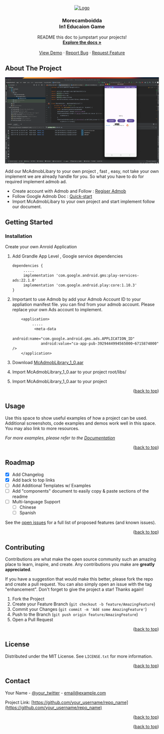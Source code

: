 <!-- Improved compatibility of back to top link: See: https://github.com/othneildrew/Best-README-Template/pull/73 -->
<a name="readme-top"></a>
<!--
*** Thanks for checking out the Best-README-Template. If you have a suggestion
*** that would make this better, please fork the repo and create a pull request
*** or simply open an issue with the tag "enhancement".
*** Don't forget to give the project a star!
*** Thanks again! Now go create something AMAZING! :D
-->



<!-- PROJECT SHIELDS -->
<!--
*** I'm using markdown "reference style" links for readability.
*** Reference links are enclosed in brackets [ ] instead of parentheses ( ).
*** See the bottom of this document for the declaration of the reference variables
*** for contributors-url, forks-url, etc. This is an optional, concise syntax you may use.
*** https://www.markdownguide.org/basic-syntax/#reference-style-links
-->



<!-- PROJECT LOGO -->
<br />
<div align="center">
  <a href="https://morecambodia.com/" target="_blank">
    <img src="https://morecambodia.com/images/logo.png" alt="Logo" width="300" height="300">
  </a>

  <h3 align="center">Morecamboidda <br> In1 Educaion Game</h3>

  <p align="center">
    README this doc to jumpstart your projects!
    <br />
    <a href="https://github.com/peterkuch/mcadmob"><strong>Explore the docs »</strong></a>
    <br />
    <br />
    <a href="https://github.com/peterkuch/mcadmob">View Demo</a>
    ·
    <a href="https://github.com/peterkuch/mcadmob/issues">Report Bug</a>
    ·
    <a href="https://github.com/peterkuch/mcadmob/issues">Request Feature</a>
  </p>
</div>



<!-- TABLE OF CONTENTS -->




<!-- ABOUT THE PROJECT -->
## About The Project
<img src="https://github.com/peterkuch/mcadmob/blob/master/screenshot/Screenshot.png"/>

<!-- https://github.com/peterkuch/mcadmob/blob/master/screenshot/Screenshot.png -->
Add our McAdmobLibary to your own project , fast , easy, not take your own implement we are already handle for you.
So what you have to do for required implement admob ad.
* Create account with Admob and Follow  :  <a href="https://apps.admob.com/" target="_blank">
   Regiser Admob
  </a>
* Follow Google Admob Doc : <a href="https://developers.google.com/admob/android/quick-start/" target="_blank">
   Quick-start
  </a> 
* Import McAdmobLibary to your own project and start implement follow our document.

<!-- GETTING STARTED -->
## Getting Started


### Installation

Create your own Anroid Application

1. Add Grandle App Level , Google service dependencies
   ```
   dependencies {
        .....
        implementation 'com.google.android.gms:play-services-ads:22.1.0'
        implementation 'com.google.android.play:core:1.10.3'
   }
   ```
3. Important to use Admob by add your Admob Account ID to your appliation manifest file. you can find from your admob account. Please replace your own Ads account to implement.
   ```
       <application>
            .....
             <meta-data
                android:name="com.google.android.gms.ads.APPLICATION_ID"
                android:value="ca-app-pub-3929444994565000~6715874000" />
       </application>
   ```
4. Download <a href="https://github.com/peterkuch/mcadmob/blob/master/libs/McAdmobLibrary_1_0.aar">McAdmobLibrary_1_0.aar</a> 
  
5. Import McAdmobLibrary_1_0.aar to your project root/libs/



   
7. Import McAdmobLibrary_1_0.aar to your project
<p align="right">(<a href="#readme-top">back to top</a>)</p>



<!-- USAGE EXAMPLES -->
## Usage

Use this space to show useful examples of how a project can be used. Additional screenshots, code examples and demos work well in this space. You may also link to more resources.

_For more examples, please refer to the [Documentation](https://example.com)_

<p align="right">(<a href="#readme-top">back to top</a>)</p>



<!-- ROADMAP -->
## Roadmap

- [x] Add Changelog
- [x] Add back to top links
- [ ] Add Additional Templates w/ Examples
- [ ] Add "components" document to easily copy & paste sections of the readme
- [ ] Multi-language Support
    - [ ] Chinese
    - [ ] Spanish

See the [open issues](https://github.com/othneildrew/Best-README-Template/issues) for a full list of proposed features (and known issues).

<p align="right">(<a href="#readme-top">back to top</a>)</p>



<!-- CONTRIBUTING -->
## Contributing

Contributions are what make the open source community such an amazing place to learn, inspire, and create. Any contributions you make are **greatly appreciated**.

If you have a suggestion that would make this better, please fork the repo and create a pull request. You can also simply open an issue with the tag "enhancement".
Don't forget to give the project a star! Thanks again!

1. Fork the Project
2. Create your Feature Branch (`git checkout -b feature/AmazingFeature`)
3. Commit your Changes (`git commit -m 'Add some AmazingFeature'`)
4. Push to the Branch (`git push origin feature/AmazingFeature`)
5. Open a Pull Request

<p align="right">(<a href="#readme-top">back to top</a>)</p>



<!-- LICENSE -->
## License

Distributed under the MIT License. See `LICENSE.txt` for more information.

<p align="right">(<a href="#readme-top">back to top</a>)</p>



<!-- CONTACT -->
## Contact

Your Name - [@your_twitter](https://twitter.com/your_username) - email@example.com

Project Link: [https://github.com/your_username/repo_name](https://github.com/your_username/repo_name)

<p align="right">(<a href="#readme-top">back to top</a>)</p>



<!-- ACKNOWLEDGMENTS -->
<p align="right">(<a href="#readme-top">back to top</a>)</p>



<!-- MARKDOWN LINKS & IMAGES -->
<!-- https://www.markdownguide.org/basic-syntax/#reference-style-links -->
[contributors-shield]: https://img.shields.io/github/contributors/othneildrew/Best-README-Template.svg?style=for-the-badge
[contributors-url]: https://github.com/othneildrew/Best-README-Template/graphs/contributors
[forks-shield]: https://img.shields.io/github/forks/othneildrew/Best-README-Template.svg?style=for-the-badge
[forks-url]: https://github.com/othneildrew/Best-README-Template/network/members
[stars-shield]: https://img.shields.io/github/stars/othneildrew/Best-README-Template.svg?style=for-the-badge
[stars-url]: https://github.com/othneildrew/Best-README-Template/stargazers
[issues-shield]: https://img.shields.io/github/issues/othneildrew/Best-README-Template.svg?style=for-the-badge
[issues-url]: https://github.com/othneildrew/Best-README-Template/issues
[license-shield]: https://img.shields.io/github/license/othneildrew/Best-README-Template.svg?style=for-the-badge
[license-url]: https://github.com/othneildrew/Best-README-Template/blob/master/LICENSE.txt
[linkedin-shield]: https://img.shields.io/badge/-LinkedIn-black.svg?style=for-the-badge&logo=linkedin&colorB=555
[linkedin-url]: https://linkedin.com/in/othneildrew
[product-screenshot]: images/screenshot.png
[Next.js]: https://img.shields.io/badge/next.js-000000?style=for-the-badge&logo=nextdotjs&logoColor=white
[Next-url]: https://nextjs.org/
[React.js]: https://img.shields.io/badge/React-20232A?style=for-the-badge&logo=react&logoColor=61DAFB
[React-url]: https://reactjs.org/
[Vue.js]: https://img.shields.io/badge/Vue.js-35495E?style=for-the-badge&logo=vuedotjs&logoColor=4FC08D
[Vue-url]: https://vuejs.org/
[Angular.io]: https://img.shields.io/badge/Angular-DD0031?style=for-the-badge&logo=angular&logoColor=white
[Angular-url]: https://angular.io/
[Svelte.dev]: https://img.shields.io/badge/Svelte-4A4A55?style=for-the-badge&logo=svelte&logoColor=FF3E00
[Svelte-url]: https://svelte.dev/
[Laravel.com]: https://img.shields.io/badge/Laravel-FF2D20?style=for-the-badge&logo=laravel&logoColor=white
[Laravel-url]: https://laravel.com
[Bootstrap.com]: https://img.shields.io/badge/Bootstrap-563D7C?style=for-the-badge&logo=bootstrap&logoColor=white
[Bootstrap-url]: https://getbootstrap.com
[JQuery.com]: https://img.shields.io/badge/jQuery-0769AD?style=for-the-badge&logo=jquery&logoColor=white
[JQuery-url]: https://jquery.com 

